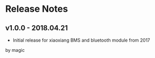 # Release Notes

## v1.0.0 - 2018.04.21
- Initial release for xiaoxiang BMS and bluetooth module from 2017

by magic

